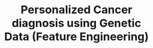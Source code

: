 <p style="font-size:36px;text-align:center"> <b>Personalized Cancer diagnosis using Genetic Data (Feature Engineering)</b> </p>

<imf src='images/cancer.jpg'>
